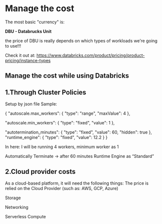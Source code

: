 # Manage the cost

The most basic "currency" is:

**DBU - Databrucks Unit**

the price of DBU is really depends on which types of workloads we're going to use!!!

Check it out at:
https://www.databricks.com/product/pricing/product-pricing/instance-types


## Manage the cost while using Databricks

## 1.Through Cluster Policies

Setup by json file
Sample:

{
  "autoscale.max_workers": {
    "type": "range",
    "maxValue": 4
  },

  "autoscale.min_workers": {
    "type": "fixed",
    "value": 1
  },

  "autotermination_minutes": {
    "type": "fixed",
    "value": 60,
    "hidden": true
  },
  "runtime_engine": {
    "type": "fixed",
    "value": 12.2
  }
}

In here:
I will be running 4 workers, minimum worker as 1

Automatically Terminate -> after 60 minutes
Runtime Engine as “Standard”

## 2.Cloud provider costs

As a cloud-based platform, it will need the following things:
The price is relied on the Cloud Provider (such as: AWS, GCP, Azure)

Storage

Networking

Serverless Compute

